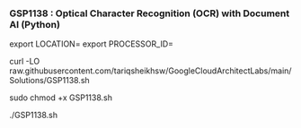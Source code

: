 ### GSP1138 :  Optical Character Recognition (OCR) with Document AI (Python) 

export LOCATION=
export PROCESSOR_ID=


curl -LO raw.githubusercontent.com/tariqsheikhsw/GoogleCloudArchitectLabs/main/Solutions/GSP1138.sh

sudo chmod +x GSP1138.sh

./GSP1138.sh
